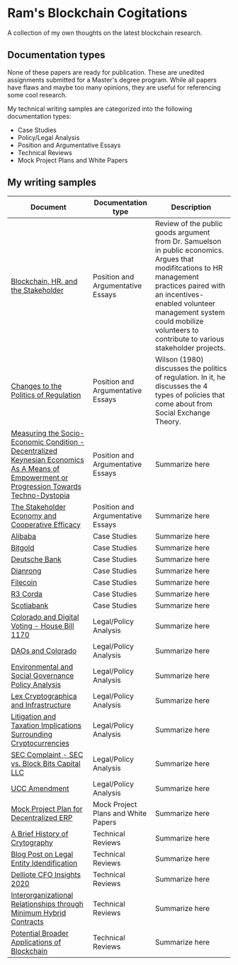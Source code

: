 # Ram's Blockchain Cogitations
A collection of my own thoughts on the latest blockchain research. 

## Documentation types

None of these papers are ready for publication. These are unedited assignments submitted for a Master's degree program. While all papers have flaws and maybe too many opinions, they are useful for referencing some cool research.

My technical writing samples are categorized into the following documentation types:

- Case Studies
- Policy/Legal Analysis
- Position and Argumentative Essays
- Technical Reviews
- Mock Project Plans and White Papers


## My writing samples

| Document | Documentation type | Description |
| ------------- | ------------------ | ----------- |
| [Blockchain, HR, and the Stakeholder](https://github.com/ramsun/ramsun-blockchain-cogitations/blob/main/Argumentative%3APosition%20Papers/Volunteer%20Management%20Through%20Blockchain%20-%20A%20New%20Way%20For%20Human%20Resources%20Professionals%20To%20Enable%20the%20Stakeholder%20Economy%20and%20Promote%20Cooperative%20Efficacy.pdf) | Position and Argumentative Essays | Review of the public goods argument from Dr. Samuelson in public economics. Argues that modifitcations to HR management practices paired with an incentives-enabled volunteer management system could mobilize volunteers to contribute to various stakeholder projects. |
| [Changes to the Politics of Regulation](https://github.com/ramsun/ramsun-blockchain-cogitations/blob/main/Argumentative%3APosition%20Papers/Changes%20to%20the%20Politics%20of%20Regulation.pdf) | Position and Argumentative Essays | Wilson (1980) discusses the politics of regulation. In it, he discusses the 4 types of policies that come about from Social Exchange Theory.  |
| [Measuring the Socio-Economic Condition -  Decentralized Keynesian Economics As A Means of Empowerment or Progression Towards Techno-Dystopia](https://github.com/ramsun/ramsun-blockchain-cogitations/blob/main/Argumentative%3APosition%20Papers/Measuring%20the%20Socio-Economic%20Condition%20-%20%20Decentralized%20Keynesian%20Economics%20As%20A%20Means%20of%20Empowerment%20or%20Progression%20Towards%20Techno-Dystopia_docx.pdf) | Position and Argumentative Essays | Summarize here |
| [The Stakeholder Economy and Cooperative Efficacy](https://github.com/ramsun/ramsun-blockchain-cogitations/blob/main/Argumentative%3APosition%20Papers/The%20Stakeholder%20Economy%20and%20Cooperative%20Efficacy.pdf) | Position and Argumentative Essays | Summarize here |
| [Alibaba](https://github.com/ramsun/ramsun-blockchain-cogitations/blob/main/Case%20Studies/Alibaba.pdf) | Case Studies | Summarize here |
| [Bitgold](https://github.com/ramsun/ramsun-blockchain-cogitations/blob/main/Case%20Studies/Bitgold.pdf) | Case Studies | Summarize here |
| [Deutsche Bank](https://github.com/ramsun/ramsun-blockchain-cogitations/blob/main/Case%20Studies/Deutsche%20Bank.pdf) | Case Studies | Summarize here |
| [Dianrong](https://github.com/ramsun/ramsun-blockchain-cogitations/blob/main/Case%20Studies/Dianrong.pdf) | Case Studies | Summarize here |
| [Filecoin](https://github.com/ramsun/ramsun-blockchain-cogitations/blob/main/Case%20Studies/Filecoin.pdf) | Case Studies | Summarize here |
| [R3 Corda](https://github.com/ramsun/ramsun-blockchain-cogitations/blob/main/Case%20Studies/R3%20Corda.pdf) | Case Studies | Summarize here |
| [Scotiabank](https://github.com/ramsun/ramsun-blockchain-cogitations/blob/main/Case%20Studies/Scotiabank.pdf) | Case Studies | Summarize here |
| [Colorado and Digital Voting - House Bill 1170](https://github.com/ramsun/ramsun-blockchain-cogitations/blob/main/Legal%20and%20Policy%20Analysis/Colorado%20and%20Digital%20Voting%20-%20House%20Bill%201170.pdf) | Legal/Policy Analysis | Summarize here |
| [DAOs and Colorado](https://github.com/ramsun/ramsun-blockchain-cogitations/blob/main/Legal%20and%20Policy%20Analysis/DAOs%20and%20Colorado.pdf) | Legal/Policy Analysis | Summarize here |
| [Environmental and Social Governance  Policy Analysis](https://github.com/ramsun/ramsun-blockchain-cogitations/blob/main/Legal%20and%20Policy%20Analysis/Environmental%20and%20Social%20Governance%20%20Policy%20Analysis.pdf) | Legal/Policy Analysis | Summarize here |
| [Lex Cryptographica and Infrastructure](https://github.com/ramsun/ramsun-blockchain-cogitations/blob/main/Legal%20and%20Policy%20Analysis/Lex%20Cryptographica%20and%20Infrastructure.pdf) | Legal/Policy Analysis | Summarize here |
| [Litigation and Taxation Implications Surrounding Cryptocurrencies](https://github.com/ramsun/ramsun-blockchain-cogitations/blob/main/Legal%20and%20Policy%20Analysis/Litigation%20and%20Taxation%20Implications%20For%20Cryptocurrencies.pdf) | Legal/Policy Analysis | Summarize here |
| [SEC Complaint - SEC vs. Block Bits Capital LLC](https://github.com/ramsun/ramsun-blockchain-cogitations/blob/main/Legal%20and%20Policy%20Analysis/SEC%20Complaint%20-%20SEC%20vs.%20Block%20Bits%20Capital%20LLC.pdf) | Legal/Policy Analysis | Summarize here |
| [UCC Amendment](https://github.com/ramsun/ramsun-blockchain-cogitations/blob/main/Legal%20and%20Policy%20Analysis/UCC%20Amendment.pdf) | Legal/Policy Analysis | Summarize here |
| [Mock Project Plan for Decentralized ERP](https://github.com/ramsun/ramsun-blockchain-cogitations/blob/main/Mock%20Project%20Plans%20and%20White%20Papers/Mock%20Project%20Plan%20for%20Decentralized%20ERP.pdf) | Mock Project Plans and White Papers | Summarize here |
| [A Brief History of Crytography](https://github.com/ramsun/ramsun-blockchain-cogitations/blob/main/Technical%20Reviews/A%20Brief%20History%20of%20Crytography.pdf) | Technical Reviews | Summarize here |
| [Blog Post on Legal Entity Idendification](https://github.com/ramsun/ramsun-blockchain-cogitations/blob/main/Technical%20Reviews/Blog%20Post%20on%20Legal%20Entity%20Idendification.pdf) | Technical Reviews | Summarize here |
| [Delliote CFO Insights 2020](https://github.com/ramsun/ramsun-blockchain-cogitations/blob/main/Technical%20Reviews/Delliote%20CFO%20Insights%202020.pdf) | Technical Reviews | Summarize here |
| [Interorganizational Relationships through Minimum Hybrid Contracts](https://github.com/ramsun/ramsun-blockchain-cogitations/blob/main/Technical%20Reviews/Interorganizational%20Relationships%20through%20Minimum%20Hybrid%20Contracts.pdf) | Technical Reviews | Summarize here |
| [Potential Broader Applications of Blockchain](https://github.com/ramsun/ramsun-blockchain-cogitations/blob/main/Technical%20Reviews/Potential%20Broader%20Applications%20of%20Blockchain.pdf) | Technical Reviews | Summarize here |
